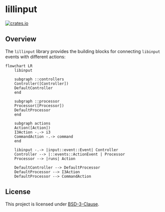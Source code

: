 # lillinput

[![crates.io]](https://crates.io/crates/lillinput)

## Overview

The `lillinput` library provides the building blocks for connecting
`libinput` events with different actions:

```mermaid
flowchart LR
    libinput

    subgraph ::controllers
    Controller([Controller])
    DefaultController
    end

    subgraph ::processor
    Processor([Processor])
    DefaultProcessor
    end

    subgraph actions
    Action([Action])
    I3Action -.-> i3
    CommandAction -.-> command
    end

    libinput -.-> |input::event::Event| Controller
    Controller --> |::events::ActionEvent | Processor
    Processor --> |runs| Action

    DefaultController --> DefaultProcessor
    DefaultProcessor --> I3Action
    DefaultProcessor --> CommandAction
```

## License

This project is licensed under [BSD-3-Clause].

[BSD-3-Clause]: ../../LICENSE

[`i3ipc`]: https://github.com/tmerr/i3ipc-rs
[`input`]: https://github.com/Smithay/input.rs

[crates.io]: https://img.shields.io/crates/v/lillinput
